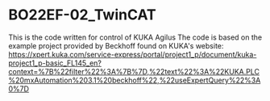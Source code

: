 # BO22EF-02_TwinCAT
This is the code written for control of KUKA Agilus
The code is based on the example project provided by Beckhoff found on KUKA's website:
https://xpert.kuka.com/service-express/portal/project1_p/document/kuka-project1_p-basic_FL145_en?context=%7B%22filter%22%3A%7B%7D,%22text%22%3A%22KUKA.PLC%20mxAutomation%203.1%20beckhoff%22,%22useExpertQuery%22%3A0%7D
